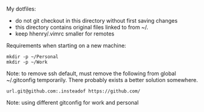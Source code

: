 My dotfiles:

* do not git checkout in this directory without first saving changes
* this directory contains original files linked to from ~/. 
* keep hhenry/.vimrc smaller for remotes

Requirements when starting on a new machine:

```
mkdir -p ~/Personal
mkdir -p ~/Work
```

Note: to remove ssh default, must remove the following from global ~/.gitconfig temporarily. There probably exists a better solution somewhere.

```
url.git@github.com:.insteadof https://github.com/
```

Note: using different gitconfig for work and personal
